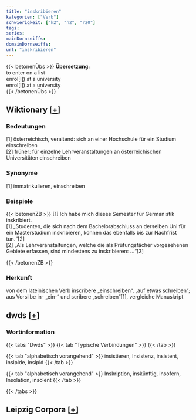 ```yaml
---
title: "inskribieren"
kategorien: ["Verb"]
schwierigkeit: ["k2", "h2", "r20"]
tags:
series:
mainDornseiffs:
domainDornseiffs:
url: "inskribieren"
---
```


{{< betonenÜbs >}}
**Übersetzung:**  
to enter  on a  list  
enrol[l]) at a university  
enrol[l]) at a university  
{{< /betonenÜbs >}}

## Wiktionary [[+](https://de.wiktionary.org/wiki/inskribieren)]

### Bedeutungen
[1] österreichisch, veraltend: sich an einer Hochschule für ein Studium einschreiben  
[2] früher: für einzelne Lehrveranstaltungen an österreichischen Universitäten einschreiben  

### Synonyme
[1] immatrikulieren, einschreiben  

### Beispiele
{{< betonenZB >}}
[1] Ich habe mich dieses Semester für Germanistik inskribiert.  
[1] „Studenten, die sich nach dem Bachelorabschluss an derselben Uni für ein Masterstudium inskribieren, können das ebenfalls bis zur Nachfrist tun.“[2]  
[2] „Als Lehrveranstaltungen, welche die als Prüfungsfächer vorgesehenen Gebiete erfassen, sind mindestens zu inskribieren: …“[3]  

{{< /betonenZB >}}
### Herkunft
von dem lateinischen Verb inscribere „einschreiben“, „auf etwas schreiben“; aus Vorsilbe in- „ein-“ und scribere „schreiben“[1], vergleiche Manuskript  



## dwds [[+](https://www.dwds.de/wb/inskribieren)]

### Wortinformation
{{< tabs "Dwds" >}}
{{< tab "Typische Verbindungen" >}}
{{< /tab >}}

{{< tab "alphabetisch vorangehend" >}}
insistieren, Insistenz, insistent, insipide, insipid
{{< /tab >}}

{{< tab "alphabetisch vorangehend" >}}
Inskription, inskünftig, insofern, Insolation, insolent
{{< /tab >}}

{{< /tabs >}}

## Leipzig Corpora [[+](https://corpora.uni-leipzig.de/en/res?word=inskribieren&corpusId=deu_newscrawl-public_2018)]

